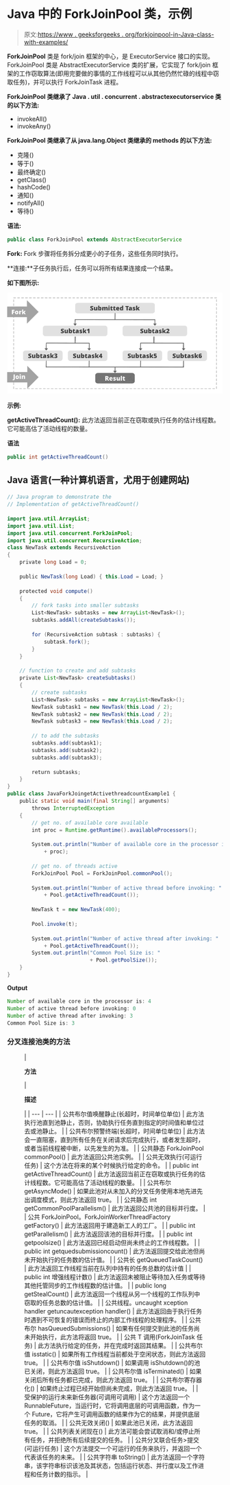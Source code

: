 # Java 中的 ForkJoinPool 类，示例

> 原文:[https://www . geeksforgeeks . org/forkjoinpool-in-Java-class-with-examples/](https://www.geeksforgeeks.org/forkjoinpool-class-in-java-with-examples/)

**ForkJoinPool** 类是 fork/join 框架的中心，是 ExecutorService 接口的实现。ForkJoinPool 类是 AbstractExecutorService 类的扩展，它实现了 fork/join 框架的工作窃取算法(即用完要做的事情的工作线程可以从其他仍然忙碌的线程中窃取任务)，并可以执行 ForkJoinTask 进程。

**ForkJoinPool 类继承了 Java . util . concurrent . abstractexecutorservice 类的以下方法:**

*   invokeAll()
*   invokeAny()

**ForkJoinPool 类继承了从 java.lang.Object 类继承的 methods 的以下方法:**

*   克隆()
*   等于()
*   最终确定()
*   getClass()
*   hashCode()
*   通知()
*   notifyAll()
*   等待()

**语法:**

```java
public class ForkJoinPool extends AbstractExecutorService  
```

**Fork:** Fork 步骤将任务拆分成更小的子任务，这些任务同时执行。

**连接:**子任务执行后，任务可以将所有结果连接成一个结果。

**如下图所示:**

![ForkJoinPool-Class-in-Java-with-Examples](img/fd460403350493ca866049eb675f5a3e.png)

**示例:**

**getActiveThreadCount():** 此方法返回当前正在窃取或执行任务的估计线程数。它可能高估了活动线程的数量。

**语法**

```java
public int getActiveThreadCount()
```

## Java 语言(一种计算机语言，尤用于创建网站)

```java
// Java program to demonstrate the
// Implementation of getActiveThreadCount()

import java.util.ArrayList;
import java.util.List;
import java.util.concurrent.ForkJoinPool;
import java.util.concurrent.RecursiveAction;
class NewTask extends RecursiveAction
{
    private long Load = 0;

    public NewTask(long Load) { this.Load = Load; }

    protected void compute()
    {
        // fork tasks into smaller subtasks
        List<NewTask> subtasks = new ArrayList<NewTask>();
        subtasks.addAll(createSubtasks());

        for (RecursiveAction subtask : subtasks) {
            subtask.fork();
        }
    }

    // function to create and add subtasks
    private List<NewTask> createSubtasks()
    {
        // create subtasks
        List<NewTask> subtasks = new ArrayList<NewTask>();
        NewTask subtask1 = new NewTask(this.Load / 2);
        NewTask subtask2 = new NewTask(this.Load / 2);
        NewTask subtask3 = new NewTask(this.Load / 2);

        // to add the subtasks
        subtasks.add(subtask1);
        subtasks.add(subtask2);
        subtasks.add(subtask3);

        return subtasks;
    }
}
public class JavaForkJoingetActivethreadcountExample1 {
    public static void main(final String[] arguments)
        throws InterruptedException
    {
        // get no. of available core available
        int proc = Runtime.getRuntime().availableProcessors();

        System.out.println("Number of available core in the processor is: "
            + proc);

        // get no. of threads active
        ForkJoinPool Pool = ForkJoinPool.commonPool();

        System.out.println("Number of active thread before invoking: "
            + Pool.getActiveThreadCount());

        NewTask t = new NewTask(400);

        Pool.invoke(t);

        System.out.println("Number of active thread after invoking: "
            + Pool.getActiveThreadCount());
        System.out.println("Common Pool Size is: "
                           + Pool.getPoolSize());
    }
}
```

**Output**

```java
Number of available core in the processor is: 4
Number of active thread before invoking: 0
Number of active thread after invoking: 3
Common Pool Size is: 3
```

### 分叉连接池类的方法

<figure class="table">

| 

**方法**

 | 

**描述**

 |
| --- | --- |
| 公共布尔值唤醒静止(长超时，时间单位单位) | 此方法执行池直到池静止，否则，协助执行任务直到指定的时间值和单位过去或池静止。 |
| 公共布尔预警终端(长超时，时间单位单位) | 此方法会一直阻塞，直到所有任务在关闭请求后完成执行，或者发生超时，或者当前线程被中断，以先发生的为准。 |
| 公共静态 ForkJoinPool commonPool() | 此方法返回公共池实例。 |
| 公共无效执行(可运行任务) | 这个方法在将来的某个时候执行给定的命令。 |
| public int getActiveThreadCount() | 此方法返回当前正在窃取或执行任务的估计线程数。它可能高估了活动线程的数量。 |
| 公共布尔 getAsyncMode() | 如果此池对从未加入的分叉任务使用本地先进先出调度模式，则此方法返回 true。 |
| 公共静态 int getCommonPoolParallelism() | 此方法返回公共池的目标并行度。 |
| 公共 ForkJoinPool。ForkJoinWorkerThreadFactory getFactory() | 此方法返回用于建造新工人的工厂。 |
| public int getParallelism() | 此方法返回该池的目标并行度。 |
| public int getpoolsize() | 此方法返回已经启动但尚未终止的工作线程数。 |
| public int getquedsubmissioncount() | 此方法返回提交给此池但尚未开始执行的任务数的估计值。 |
| 公共长 getQueuedTaskCount() | 此方法返回工作线程当前在队列中持有的任务总数的估计值 |
| public int 增强线程计数() | 此方法返回未被阻止等待加入任务或等待其他托管同步的工作线程数的估计值。 |
| public long getStealCount() | 此方法返回一个线程从另一个线程的工作队列中窃取的任务总数的估计值。 |
| 公共线程。uncaught xception handler getuncautexception handler() | 此方法返回由于执行任务时遇到不可恢复的错误而终止的内部工作线程的处理程序。 |
| 公共布尔 hasQueuedSubmissions() | 如果有任何提交到此池的任务尚未开始执行，此方法将返回 true。 |
| 公共 <t>T 调用(ForkJoinTask <t>任务)</t></t> | 此方法执行给定的任务，并在完成时返回其结果。 |
| 公共布尔值 isstatic() | 如果所有工作线程当前都处于空闲状态，则此方法返回 true。 |
| 公共布尔值 isShutdown() | 如果调用 isShutdown()的池已关闭，则此方法返回 true。 |
| 公共布尔值 isTerminated() | 如果关闭后所有任务都已完成，则此方法返回 true。 |
| 公共布尔寄存器化() | 如果终止过程已经开始但尚未完成，则此方法返回 true。 |
| 受保护的<t>运行未来<t>新任务器(可调用<t>可调用)</t></t></t> | 这个方法返回一个 RunnableFuture，当运行时，它将调用底层的可调用函数，作为一个 Future，它将产生可调用函数的结果作为它的结果，并提供底层任务的取消。 |
| 公共无效关闭() | 如果此池已关闭，此方法返回 true。 |
| 公共列表<runnable>关闭现在()</runnable> | 此方法可能会尝试取消和/或停止所有任务，并拒绝所有后续提交的任务。 |
| 公共分叉联合任务>提交(可运行任务) | 这个方法提交一个可运行的任务来执行，并返回一个代表该任务的未来。 |
| 公共字符串 toString() | 此方法返回一个字符串，该字符串标识该池及其状态，包括运行状态、并行度以及工作进程和任务计数的指示。 |

</figure>